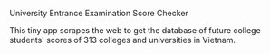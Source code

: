 University Entrance Examination Score Checker 

This tiny app scrapes the web to get the database of future college students' scores of 313 colleges and universities in Vietnam.